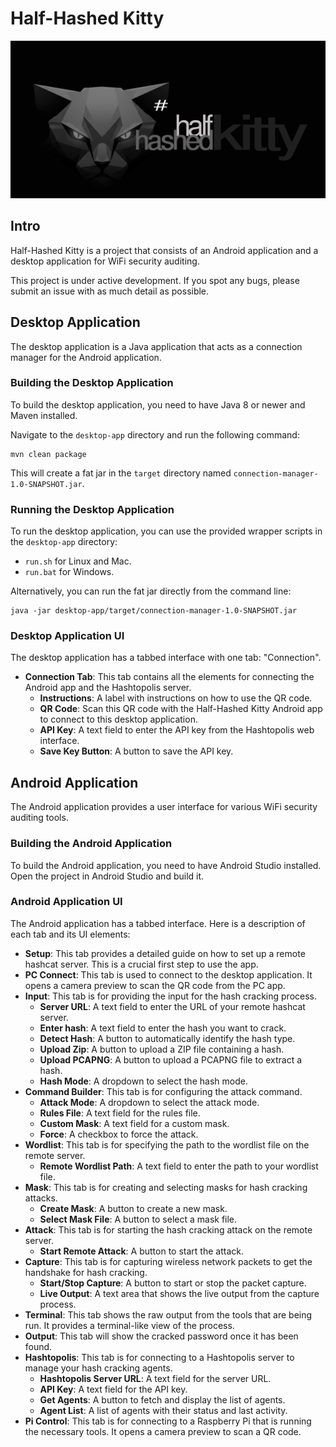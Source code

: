 # Half-Hashed Kitty

![Alt text](app/src/main/res/drawable/half_hashed_kitty_banner.png?raw=true "Half-Hashed Kitty")

## Intro

Half-Hashed Kitty is a project that consists of an Android application and a desktop application for WiFi security auditing.

This project is under active development. If you spot any bugs, please submit an issue with as much detail as possible.

## Desktop Application

The desktop application is a Java application that acts as a connection manager for the Android application.

### Building the Desktop Application

To build the desktop application, you need to have Java 8 or newer and Maven installed.

Navigate to the `desktop-app` directory and run the following command:
```
mvn clean package
```
This will create a fat jar in the `target` directory named `connection-manager-1.0-SNAPSHOT.jar`.

### Running the Desktop Application

To run the desktop application, you can use the provided wrapper scripts in the `desktop-app` directory:
-   `run.sh` for Linux and Mac.
-   `run.bat` for Windows.

Alternatively, you can run the fat jar directly from the command line:
```
java -jar desktop-app/target/connection-manager-1.0-SNAPSHOT.jar
```

### Desktop Application UI

The desktop application has a tabbed interface with one tab: "Connection".

-   **Connection Tab**: This tab contains all the elements for connecting the Android app and the Hashtopolis server.
    -   **Instructions**: A label with instructions on how to use the QR code.
    -   **QR Code**: Scan this QR code with the Half-Hashed Kitty Android app to connect to this desktop application.
    -   **API Key**: A text field to enter the API key from the Hashtopolis web interface.
    -   **Save Key Button**: A button to save the API key.

## Android Application

The Android application provides a user interface for various WiFi security auditing tools.

### Building the Android Application

To build the Android application, you need to have Android Studio installed. Open the project in Android Studio and build it.

### Android Application UI

The Android application has a tabbed interface. Here is a description of each tab and its UI elements:

-   **Setup**: This tab provides a detailed guide on how to set up a remote hashcat server. This is a crucial first step to use the app.
-   **PC Connect**: This tab is used to connect to the desktop application. It opens a camera preview to scan the QR code from the PC app.
-   **Input**: This tab is for providing the input for the hash cracking process.
    -   **Server URL**: A text field to enter the URL of your remote hashcat server.
    -   **Enter hash**: A text field to enter the hash you want to crack.
    -   **Detect Hash**: A button to automatically identify the hash type.
    -   **Upload Zip**: A button to upload a ZIP file containing a hash.
    -   **Upload PCAPNG**: A button to upload a PCAPNG file to extract a hash.
    -   **Hash Mode**: A dropdown to select the hash mode.
-   **Command Builder**: This tab is for configuring the attack command.
    -   **Attack Mode**: A dropdown to select the attack mode.
    -   **Rules File**: A text field for the rules file.
    -   **Custom Mask**: A text field for a custom mask.
    -   **Force**: A checkbox to force the attack.
-   **Wordlist**: This tab is for specifying the path to the wordlist file on the remote server.
    -   **Remote Wordlist Path**: A text field to enter the path to your wordlist file.
-   **Mask**: This tab is for creating and selecting masks for hash cracking attacks.
    -   **Create Mask**: A button to create a new mask.
    -   **Select Mask File**: A button to select a mask file.
-   **Attack**: This tab is for starting the hash cracking attack on the remote server.
    -   **Start Remote Attack**: A button to start the attack.
-   **Capture**: This tab is for capturing wireless network packets to get the handshake for hash cracking.
    -   **Start/Stop Capture**: A button to start or stop the packet capture.
    -   **Live Output**: A text area that shows the live output from the capture process.
-   **Terminal**: This tab shows the raw output from the tools that are being run. It provides a terminal-like view of the process.
-   **Output**: This tab will show the cracked password once it has been found.
-   **Hashtopolis**: This tab is for connecting to a Hashtopolis server to manage your hash cracking agents.
    -   **Hashtopolis Server URL**: A text field for the server URL.
    -   **API Key**: A text field for the API key.
    -   **Get Agents**: A button to fetch and display the list of agents.
    -   **Agent List**: A list of agents with their status and last activity.
-   **Pi Control**: This tab is for connecting to a Raspberry Pi that is running the necessary tools. It opens a camera preview to scan a QR code.
